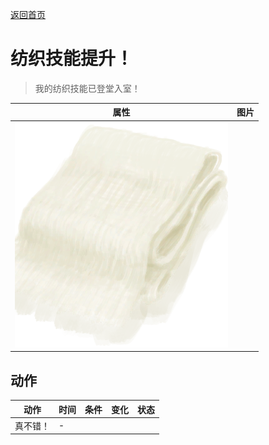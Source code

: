 [返回首页](index.md)  
# 纺织技能提升！  
> 我的纺织技能已登堂入室！  
  
  属性  |   图片   
 ----  |  ----:   
   |  ![](Sprite/ClothVeryLarge.png)   
  
## 动作  
动作  |  时间  |  条件  |  变化  |  状态  
----  |  ----  |  ----  |  ----  |  ----  
真不错！  |  -  |    |    |    
